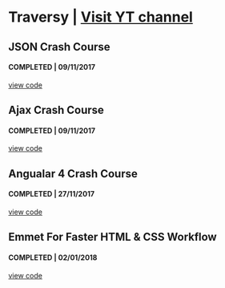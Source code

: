 # Traversy | [Visit YT channel](https://www.youtube.com/channel/UC29ju8bIPH5as8OGnQzwJyA "Visit Traversy Media YouTube channel")

## JSON Crash Course
#### COMPLETED | 09/11/2017
[view code](/Traversy/json-crash-course "view code")

## Ajax Crash Course
#### COMPLETED | 09/11/2017
[view code](/Traversy/ajax-crash-course "view code")

## Angualar 4 Crash Course
#### COMPLETED | 27/11/2017
[view code](/Traversy/angular-4-crash-course "view code")

## Emmet For Faster HTML & CSS Workflow
#### COMPLETED | 02/01/2018
[view code](/Traversy/emmet-for-faster-workflow "view code")